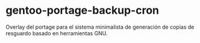 # gentoo-portage-backup-cron
Overlay del portage para el sistema minimalista de generación de copias de resguardo basado en herramientas GNU.

